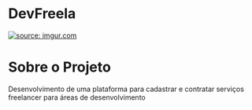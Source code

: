 # DevFreela
<a href="https://imgur.com/DvB8z4S"><img src="https://i.imgur.com/DvB8z4S.png" title="source: imgur.com" /></a>
# Sobre o Projeto
Desenvolvimento de uma plataforma para cadastrar e contratar serviços freelancer para áreas de desenvolvimento
# 
